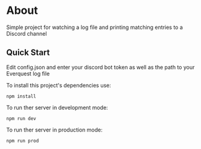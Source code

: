 # About
Simple project for watching a log file and printing matching entries to a Discord channel

## Quick Start
Edit config.json and enter your discord bot token as well as the path to your Everquest log file

To install this project's dependencies use:
```
npm install
```
To run ther server in development mode:
```
npm run dev
```
To run ther server in production mode:
```
npm run prod
```